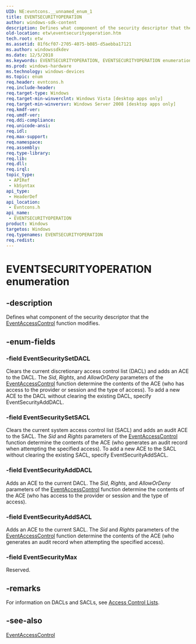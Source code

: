 ```yaml
---
UID: NE:evntcons.__unnamed_enum_1
title: EVENTSECURITYOPERATION
author: windows-sdk-content
description: Defines what component of the security descriptor that the EventAccessControl function modifies.
old-location: etw\eventsecurityoperation.htm
tech.root: etw
ms.assetid: 81f6cf07-2705-4075-b085-d5aebba17121
ms.author: windowssdkdev
ms.date: 12/5/2018
ms.keywords: EVENTSECURITYOPERATION, EVENTSECURITYOPERATION enumeration [ETW], EventSecurityAddDACL, EventSecurityAddSACL, EventSecurityMax, EventSecuritySetDACL, EventSecuritySetSACL, base.eventsecurityoperation, etw.eventsecurityoperation, evntcons/EVENTSECURITYOPERATION, evntcons/EventSecurityAddDACL, evntcons/EventSecurityAddSACL, evntcons/EventSecurityMax, evntcons/EventSecuritySetDACL, evntcons/EventSecuritySetSACL
ms.prod: windows-hardware
ms.technology: windows-devices
ms.topic: enum
req.header: evntcons.h
req.include-header: 
req.target-type: Windows
req.target-min-winverclnt: Windows Vista [desktop apps only]
req.target-min-winversvr: Windows Server 2008 [desktop apps only]
req.kmdf-ver: 
req.umdf-ver: 
req.ddi-compliance: 
req.unicode-ansi: 
req.idl: 
req.max-support: 
req.namespace: 
req.assembly: 
req.type-library: 
req.lib: 
req.dll: 
req.irql: 
topic_type:
 - APIRef
 - kbSyntax
api_type:
 - HeaderDef
api_location:
 - Evntcons.h
api_name:
 - EVENTSECURITYOPERATION
product: Windows
targetos: Windows
req.typenames: EVENTSECURITYOPERATION
req.redist: 
---
```


# EVENTSECURITYOPERATION enumeration


## -description


Defines what component of the security descriptor that the <a href="https://msdn.microsoft.com/699bb165-680f-4d3b-8859-959f319ca4be">EventAccessControl</a> function modifies.


## -enum-fields




### -field EventSecuritySetDACL

Clears the current discretionary access control list (DACL) and adds an ACE to the DACL. The <i>Sid</i>, <i>Rights</i>, and <i>AllowOrDeny</i> parameters of the <a href="https://msdn.microsoft.com/699bb165-680f-4d3b-8859-959f319ca4be">EventAccessControl</a> function determine the contents of the ACE (who has access to the provider or session and the type of access). To add a new ACE to the DACL without clearing the existing DACL, specify EventSecurityAddDACL.


### -field EventSecuritySetSACL

Clears the current system access control list (SACL) and adds an audit ACE to the SACL. The <i>Sid</i> and <i>Rights</i> parameters of the <a href="https://msdn.microsoft.com/699bb165-680f-4d3b-8859-959f319ca4be">EventAccessControl</a> function determine the contents of the ACE (who generates an audit record when attempting the specified access). To add a new ACE to the SACL without clearing the existing SACL, specify EventSecurityAddSACL.


### -field EventSecurityAddDACL

Adds an ACE to the current DACL. The <i>Sid</i>, <i>Rights</i>, and <i>AllowOrDeny</i> parameters of the <a href="https://msdn.microsoft.com/699bb165-680f-4d3b-8859-959f319ca4be">EventAccessControl</a> function determine the contents of the ACE (who has access to the provider or session and the type of access). 


### -field EventSecurityAddSACL

Adds an ACE to the current SACL. The <i>Sid</i> and <i>Rights</i> parameters of the <a href="https://msdn.microsoft.com/699bb165-680f-4d3b-8859-959f319ca4be">EventAccessControl</a> function determine the contents of the ACE (who generates an audit record when attempting the specified access).


### -field EventSecurityMax

Reserved.


## -remarks



For information on DACLs and SACLs, see <a href="https://msdn.microsoft.com/c9aff246-fe11-4d82-b944-b10c3d9ae170">Access Control Lists</a>.




## -see-also




<a href="https://msdn.microsoft.com/699bb165-680f-4d3b-8859-959f319ca4be">EventAccessControl</a>
 

 

